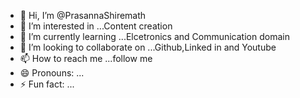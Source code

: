 - 👋 Hi, I’m @PrasannaShiremath
- 👀 I’m interested in ...Content creation
- 🌱 I’m currently learning ...Elcetronics and Communication domain
- 💞️ I’m looking to collaborate on ...Github,Linked in and Youtube
- 📫 How to reach me ...follow me
- 😄 Pronouns: ...
- ⚡ Fun fact: ...

<!---
PrasannaShiremath/PrasannaShiremath is a ✨ special ✨ repository because its `README.md` (this file) appears on your GitHub profile.
You can click the Preview link to take a look at your changes.
--->
